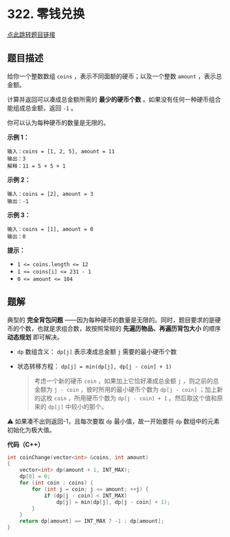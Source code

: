 # 322. 零钱兑换

[点此跳转题目链接](https://leetcode.cn/problems/coin-change/description/)

## 题目描述

给你一个整数数组 `coins` ，表示不同面额的硬币；以及一个整数 `amount` ，表示总金额。

计算并返回可以凑成总金额所需的 **最少的硬币个数** 。如果没有任何一种硬币组合能组成总金额，返回 `-1` 。

你可以认为每种硬币的数量是无限的。

 

**示例 1：**

```
输入：coins = [1, 2, 5], amount = 11
输出：3 
解释：11 = 5 + 5 + 1
```

**示例 2：**

```
输入：coins = [2], amount = 3
输出：-1
```

**示例 3：**

```
输入：coins = [1], amount = 0
输出：0
```

 

**提示：**

- `1 <= coins.length <= 12`
- `1 <= coins[i] <= 231 - 1`
- `0 <= amount <= 104`



## 题解

典型的 **完全背包问题** ——因为每种硬币的数量是无限的。同时，题目要求的是硬币的个数，也就是求组合数，故按照常规的 **先遍历物品、再遍历背包大小** 的顺序 **动态规划** 即可解决。

- `dp` 数组含义： `dp[j]` 表示凑成总金额 `j` 需要的最小硬币个数

- 状态转移方程： `dp[j] = min(dp[j], dp[j - coin] + 1)` 

  > 考虑一个新的硬币 `coin` ，如果加上它恰好凑成总金额 `j` ，则之前的总金额为 `j - coin` ，彼时所用的最小硬币个数为 `dp[j - coin]` ；加上新的这枚 `coin` ，所用硬币个数为 `dp[j - coin] + 1` 。然后取这个值和原来的 `dp[j]` 中较小的那个。

:warning: 如果凑不出则返回-1，且每次要取 `dp` 最小值，故一开始要将 `dp` 数组中的元素初始化为极大值。

**代码（C++）**

```cpp
int coinChange(vector<int> &coins, int amount)
{
    vector<int> dp(amount + 1, INT_MAX);
    dp[0] = 0;
    for (int coin : coins) {
        for (int j = coin; j <= amount; ++j) {
            if (dp[j - coin] < INT_MAX)
                dp[j] = min(dp[j], dp[j - coin] + 1);
        }
    }
    return dp[amount] == INT_MAX ? -1 : dp[amount];
}
```

